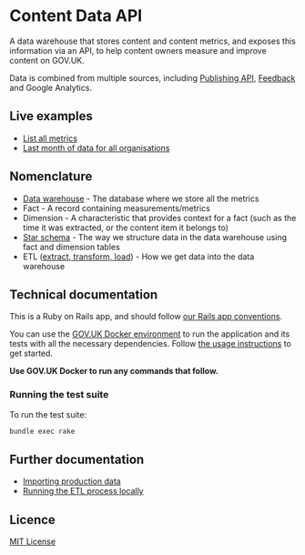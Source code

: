 # Content Data API

A data warehouse that stores content and content metrics, and exposes this information via an API, to help content owners measure and improve content on GOV.UK.

Data is combined from multiple sources, including [Publishing API](https://github.com/alphagov/publishing-api), [Feedback](https://github.com/alphagov/feedback) and Google Analytics.

## Live examples

- [List all metrics](https://content-data-api.publishing.service.gov.uk/api/v1/metrics)
- [Last month of data for all organisations](https://content-data-api.publishing.service.gov.uk/content?date_range=last-month&search_term=&document_type=all&organisation_id=all)

## Nomenclature

- [Data warehouse](./docs/data-warehouse-what-and-why.md) - The database where we store all the metrics
- Fact - A record containing measurements/metrics
- Dimension - A characteristic that provides context for a fact (such as the time it was extracted, or the content item it belongs to)
- [Star schema](./docs/data-warehouse-schema.md) - The way we structure data in the data warehouse using fact and dimension tables
- ETL ([extract, transform, load](https://en.wikipedia.org/wiki/Extract,_transform,_load)) - How we get data into the data warehouse

## Technical documentation

This is a Ruby on Rails app, and should follow [our Rails app conventions](https://docs.publishing.service.gov.uk/manual/conventions-for-rails-applications.html).

You can use the [GOV.UK Docker environment](https://github.com/alphagov/govuk-docker) to run the application and its tests with all the necessary dependencies. Follow [the usage instructions](https://github.com/alphagov/govuk-docker#usage) to get started.

**Use GOV.UK Docker to run any commands that follow.**

### Running the test suite

To run the test suite:

```bash
bundle exec rake
```

## Further documentation

- [Importing production data](docs/import_production_data.md)
- [Running the ETL process locally](docs/google_analytics_setup.md)

## Licence

[MIT License](LICENCE)

[GOV.UK replication scripts]: https://docs.publishing.service.gov.uk/manual/replicate-app-data-locally.html
